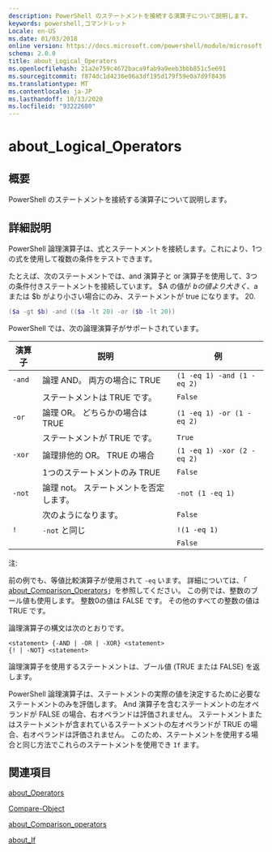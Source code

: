 ```yaml
---
description: PowerShell のステートメントを接続する演算子について説明します。
keywords: powershell,コマンドレット
Locale: en-US
ms.date: 01/03/2018
online version: https://docs.microsoft.com/powershell/module/microsoft.powershell.core/about/about_logical_operators?view=powershell-5.1&WT.mc_id=ps-gethelp
schema: 2.0.0
title: about_Logical_Operators
ms.openlocfilehash: 21a2e759c4672baca9fab9a9eeb3bbb851c5e691
ms.sourcegitcommit: f874dc1d4236e06a3df195d179f59e0a7d9f8436
ms.translationtype: MT
ms.contentlocale: ja-JP
ms.lasthandoff: 10/13/2020
ms.locfileid: "93222680"
---
```

# <a name="about_logical_operators"></a>about_Logical_Operators

## <a name="short-description"></a>概要

PowerShell のステートメントを接続する演算子について説明します。

## <a name="long-description"></a>詳細説明

PowerShell 論理演算子は、式とステートメントを接続します。これにより、1つの式を使用して複数の条件をテストできます。

たとえば、次のステートメントでは、and 演算子と or 演算子を使用して、3つの条件付きステートメントを接続しています。 $A の値が $b の値より大きく、$a または $b がより小さい場合にのみ、ステートメントが true になります。
20.

```powershell
($a -gt $b) -and (($a -lt 20) -or ($b -lt 20))
```

PowerShell では、次の論理演算子がサポートされています。

|演算子|説明                        |例                   |
|--------|-----------------------------------|--------------------------|
|`-and`  |論理 AND。 両方の場合に TRUE        |`(1 -eq 1) -and (1 -eq 2)`|
|        |ステートメントは TRUE です。               |`False`                   |
|`-or`   |論理 OR。 どちらかの場合は TRUE       |`(1 -eq 1) -or (1 -eq 2)` |
|        |ステートメントが TRUE です。                 |`True`                    |
|`-xor`  |論理排他的 OR。 TRUE の場合    |`(1 -eq 1) -xor (2 -eq 2)`|
|        |1つのステートメントのみ TRUE         |`False`                   |
|`-not`  |論理 not。 ステートメントを否定します。 |`-not (1 -eq 1)`          |
|        |次のようになります。                      |`False`                   |
|`!`     |`-not` と同じ                     |`!(1 -eq 1)`              |
|        |                                   |`False`                   |

 注:

前の例でも、等値比較演算子が使用されて `-eq` います。 詳細については、「 [about_Comparison_Operators](about_Comparison_Operators.md)」を参照してください。 この例では、整数のブール値も使用します。 整数0の値は FALSE です。 その他のすべての整数の値は TRUE です。

論理演算子の構文は次のとおりです。

```
<statement> {-AND | -OR | -XOR} <statement>
{! | -NOT} <statement>
```

論理演算子を使用するステートメントは、ブール値 (TRUE または FALSE) を返します。

PowerShell 論理演算子は、ステートメントの実際の値を決定するために必要なステートメントのみを評価します。 And 演算子を含むステートメントの左オペランドが FALSE の場合、右オペランドは評価されません。
ステートメントまたはステートメントが含まれているステートメントの左オペランドが TRUE の場合、右オペランドは評価されません。 このため、ステートメントを使用する場合と同じ方法でこれらのステートメントを使用でき `If` ます。

## <a name="see-also"></a>関連項目

[about_Operators](about_Operators.md)

[Compare-Object](xref:Microsoft.PowerShell.Utility.Compare-Object)

[about_Comparison_operators](about_Comparison_Operators.md)

[about_If](about_If.md)
